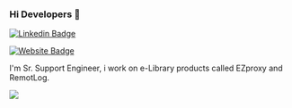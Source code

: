 ### Hi Developers 👋


[![Linkedin Badge](https://img.shields.io/badge/-Aakash-blue?style=flat-square&logo=Linkedin&logoColor=white&link=https://www.linkedin.com/in/bharath-kumar-8a274136//)](https://www.linkedin.com/in/bharath-kumar-8a274136//)

[![Website Badge](https://img.shields.io/badge/StackOverflow-Aakash-yellow)](https://stackoverflow.com/users/16664039/bharath-kumar-s?tab=profile)

I'm
Sr. Support Engineer, i work on e-Library products called EZproxy and RemotLog.





![](https://activity-graph.herokuapp.com/graph?username=aakashdeveloper&theme=react-dark&area=true)
<!--
**Aakashdeveloper/Aakashdeveloper** is a ✨ _special_ ✨ repository because its `README.md` (this file) appears on your GitHub profile.

Here are some ideas to get you started:

- 🔭 I’m currently working on ...
- 🌱 I’m currently learning ...
- 👯 I’m looking to collaborate on ...
- 🤔 I’m looking for help with ...
- 💬 Ask me about ...
- 📫 How to reach me: ...
- 😄 Pronouns: ...
- ⚡ Fun fact: .....

-->
